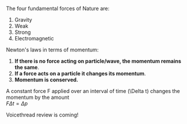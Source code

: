The four fundamental forces of Nature are:

1. Gravity
2. Weak
3. Strong
4. Electromagnetic

Newton's laws in terms of momentum:

1. **If there is no force acting on particle/wave, the momentum remains the same**.
2. **If a force acts on a particle it changes its momentum**.
3. **Momentum is conserved.**

A constant force F applied over an interval of time \(\Delta t\) changes the momentum by the amount   
  $F\Delta t = \Delta p$
  
Voicethread review is coming!
